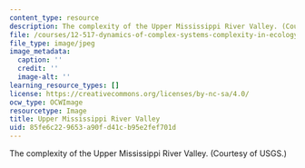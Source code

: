 ```yaml
---
content_type: resource
description: The complexity of the Upper Mississippi River Valley. (Courtesy of USGS.)
file: /courses/12-517-dynamics-of-complex-systems-complexity-in-ecology-spring-2000/85fe6c229653a90fd41cb95e2fef701d_chp_mississippi.jpg
file_type: image/jpeg
image_metadata:
  caption: ''
  credit: ''
  image-alt: ''
learning_resource_types: []
license: https://creativecommons.org/licenses/by-nc-sa/4.0/
ocw_type: OCWImage
resourcetype: Image
title: Upper Mississippi River Valley
uid: 85fe6c22-9653-a90f-d41c-b95e2fef701d
---
```

The complexity of the Upper Mississippi River Valley. (Courtesy of USGS.)